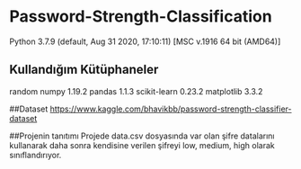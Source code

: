 # Password-Strength-Classification
Python 3.7.9 (default, Aug 31 2020, 17:10:11)
[MSC v.1916 64 bit (AMD64)]


## Kullandığım Kütüphaneler
random
numpy                  1.19.2
pandas                 1.1.3
scikit-learn           0.23.2
matplotlib             3.3.2

##Dataset
https://www.kaggle.com/bhavikbb/password-strength-classifier-dataset

##Projenin tanıtımı
Projede data.csv dosyasında var olan şifre datalarını kullanarak daha sonra kendisine verilen şifreyi low, medium, high olarak sınıflandırıyor.

